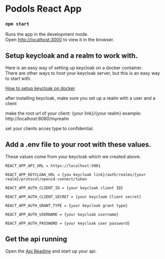 # Podols React App

### `npm start`

Runs the app in the development mode.\
Open [http://localhost:3000](http://localhost:3000) to view it in the browser.

## Setup keycloak and a realm to work with.

Here is an easy way of setting up keycloak on a docker container.\
There are other ways to host your keycloak server, but this is an easy way to start with.

[How to setup keycloak on docker](https://www.keycloak.org/getting-started/getting-started-docker)

after installing keycloak, make sure you set up a realm with a user and a client

make the root url of your client: {your link}/{your realm}
example: http://localhost:8080/myrealm

set your clients acces type to confidential.


## Add a .env file to your root with these values.

These values come from your keycloak which we created above.

`REACT_APP_API_URL = https://localhost:5001`

`REACT_APP_KEYCLOAK_URL = {you keycloak link}/auth/realms/{your realm}/protocol/openid-connect/token`

`REACT_APP_AUTH_CLIENT_ID = {your keycloak client ID}`

`REACT_APP_AUTH_CLIENT_SECRET = {your keycloak Client secret}`

`REACT_APP_AUTH_GRANT_TYPE = {your keycloak grant type}`

`REACT_APP_AUTH_USERNAME = {your keycloak username}`

`REACT_APP_AUTH_PASSWORD = {your keycloak user password}`

## Get the api running
Open the [Api Readme](https://github.com/StanEngels/PodolsPresetApi/blob/main/README.md) and start up your api.
